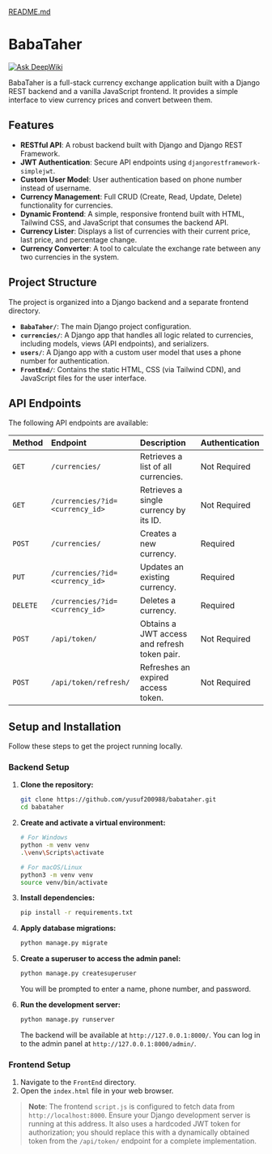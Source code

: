 [README.md](https://github.com/user-attachments/files/21946027/README.md)
# BabaTaher
[![Ask DeepWiki](https://devin.ai/assets/askdeepwiki.png)](https://deepwiki.com/yusuf200988/babataher)

BabaTaher is a full-stack currency exchange application built with a Django REST backend and a vanilla JavaScript frontend. It provides a simple interface to view currency prices and convert between them.

## Features

*   **RESTful API**: A robust backend built with Django and Django REST Framework.
*   **JWT Authentication**: Secure API endpoints using `djangorestframework-simplejwt`.
*   **Custom User Model**: User authentication based on phone number instead of username.
*   **Currency Management**: Full CRUD (Create, Read, Update, Delete) functionality for currencies.
*   **Dynamic Frontend**: A simple, responsive frontend built with HTML, Tailwind CSS, and JavaScript that consumes the backend API.
*   **Currency Lister**: Displays a list of currencies with their current price, last price, and percentage change.
*   **Currency Converter**: A tool to calculate the exchange rate between any two currencies in the system.

## Project Structure

The project is organized into a Django backend and a separate frontend directory.

*   **`BabaTaher/`**: The main Django project configuration.
*   **`currencies/`**: A Django app that handles all logic related to currencies, including models, views (API endpoints), and serializers.
*   **`users/`**: A Django app with a custom user model that uses a phone number for authentication.
*   **`FrontEnd/`**: Contains the static HTML, CSS (via Tailwind CDN), and JavaScript files for the user interface.

## API Endpoints

The following API endpoints are available:

| Method | Endpoint                    | Description                                        | Authentication |
| :----- | :-------------------------- | :------------------------------------------------- | :------------- |
| `GET`  | `/currencies/`              | Retrieves a list of all currencies.                | Not Required   |
| `GET`  | `/currencies/?id=<currency_id>` | Retrieves a single currency by its ID.             | Not Required   |
| `POST` | `/currencies/`              | Creates a new currency.                            | Required       |
| `PUT`  | `/currencies/?id=<currency_id>` | Updates an existing currency.                      | Required       |
| `DELETE`| `/currencies/?id=<currency_id>` | Deletes a currency.                                | Required       |
| `POST` | `/api/token/`               | Obtains a JWT access and refresh token pair.       | Not Required   |
| `POST` | `/api/token/refresh/`       | Refreshes an expired access token.                 | Not Required   |

## Setup and Installation

Follow these steps to get the project running locally.

### Backend Setup

1.  **Clone the repository:**
    ```bash
    git clone https://github.com/yusuf200988/babataher.git
    cd babataher
    ```

2.  **Create and activate a virtual environment:**
    ```bash
    # For Windows
    python -m venv venv
    .\venv\Scripts\activate

    # For macOS/Linux
    python3 -m venv venv
    source venv/bin/activate
    ```

3.  **Install dependencies:**
    ```bash
    pip install -r requirements.txt
    ```

4.  **Apply database migrations:**
    ```bash
    python manage.py migrate
    ```

5.  **Create a superuser to access the admin panel:**
    ```bash
    python manage.py createsuperuser
    ```
    You will be prompted to enter a name, phone number, and password.

6.  **Run the development server:**
    ```bash
    python manage.py runserver
    ```
    The backend will be available at `http://127.0.0.1:8000/`. You can log in to the admin panel at `http://127.0.0.1:8000/admin/`.

### Frontend Setup

1.  Navigate to the `FrontEnd` directory.
2.  Open the `index.html` file in your web browser.

> **Note**: The frontend `script.js` is configured to fetch data from `http://localhost:8000`. Ensure your Django development server is running at this address. It also uses a hardcoded JWT token for authorization; you should replace this with a dynamically obtained token from the `/api/token/` endpoint for a complete implementation.

